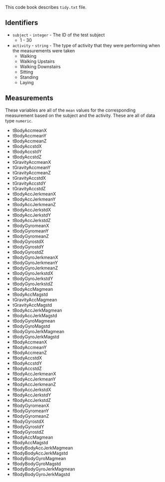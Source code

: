 This code book describes `tidy.txt` file.

## Identifiers

 - `subject` - `integer` - The ID of the test subject
   - 1 - 30
 - `activity` - `string` - The type of activity that they were performing when the measurements were taken
   - Walking
   - Walking Upstairs
   - Walking Downstairs
   - Sitting
   - Standing
   - Laying

## Measurements

These variables are all of the `mean` values for the corresponding measurement based on the subject and the activity.  These are all of data type `numeric`.

 - tBodyAccmeanX
 - tBodyAccmeanY
 - tBodyAccmeanZ
 - tBodyAccstdX
 - tBodyAccstdY
 - tBodyAccstdZ
 - tGravityAccmeanX
 - tGravityAccmeanY
 - tGravityAccmeanZ
 - tGravityAccstdX
 - tGravityAccstdY
 - tGravityAccstdZ
 - tBodyAccJerkmeanX
 - tBodyAccJerkmeanY
 - tBodyAccJerkmeanZ
 - tBodyAccJerkstdX
 - tBodyAccJerkstdY
 - tBodyAccJerkstdZ
 - tBodyGyromeanX
 - tBodyGyromeanY
 - tBodyGyromeanZ
 - tBodyGyrostdX
 - tBodyGyrostdY
 - tBodyGyrostdZ
 - tBodyGyroJerkmeanX
 - tBodyGyroJerkmeanY
 - tBodyGyroJerkmeanZ
 - tBodyGyroJerkstdX
 - tBodyGyroJerkstdY
 - tBodyGyroJerkstdZ
 - tBodyAccMagmean
 - tBodyAccMagstd
 - tGravityAccMagmean
 - tGravityAccMagstd
 - tBodyAccJerkMagmean
 - tBodyAccJerkMagstd
 - tBodyGyroMagmean
 - tBodyGyroMagstd
 - tBodyGyroJerkMagmean
 - tBodyGyroJerkMagstd
 - fBodyAccmeanX
 - fBodyAccmeanY
 - fBodyAccmeanZ
 - fBodyAccstdX
 - fBodyAccstdY
 - fBodyAccstdZ
 - fBodyAccJerkmeanX
 - fBodyAccJerkmeanY
 - fBodyAccJerkmeanZ
 - fBodyAccJerkstdX
 - fBodyAccJerkstdY
 - fBodyAccJerkstdZ
 - fBodyGyromeanX
 - fBodyGyromeanY
 - fBodyGyromeanZ
 - fBodyGyrostdX
 - fBodyGyrostdY
 - fBodyGyrostdZ
 - fBodyAccMagmean
 - fBodyAccMagstd
 - fBodyBodyAccJerkMagmean
 - fBodyBodyAccJerkMagstd
 - fBodyBodyGyroMagmean
 - fBodyBodyGyroMagstd
 - fBodyBodyGyroJerkMagmean
 - fBodyBodyGyroJerkMagstd
